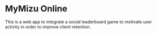 # MyMizu Online

This is a web app to integrate a social leaderboard game to motivate user activity in order to improve client retention. 
